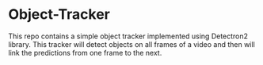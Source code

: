 # Object-Tracker
This repo contains a simple object tracker implemented using Detectron2 library. This tracker will detect objects on all frames of a video and then will link the predictions from one frame to the next.
